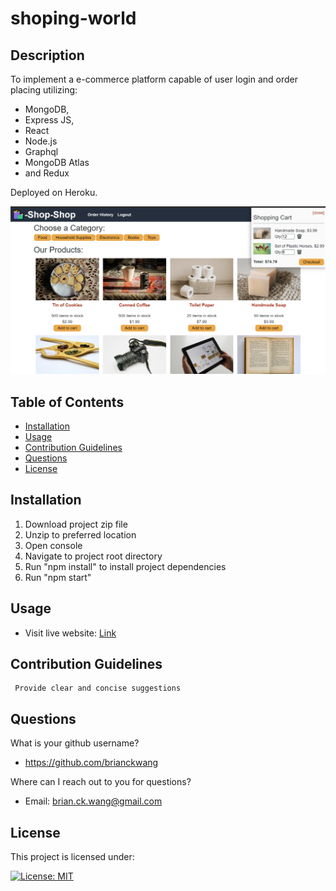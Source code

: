# shoping-world
## Description
To implement a e-commerce platform capable of user login and order placing utilizing:
  - MongoDB,
  - Express JS,
  - React
  - Node.js
  - Graphql
  - MongoDB Atlas
  - and Redux

Deployed on Heroku.

![main pic](https://github.com/BrianCKWang/shopping-world/blob/master/public/img/main-01.png)

## Table of Contents
* [Installation](#installation)
* [Usage](#usage)
* [Contribution Guidelines](#contribution-guidelines)
* [Questions](#questions)
* [License](#license)


## Installation
  1. Download project zip file
  1. Unzip to preferred location
  1. Open console
  1. Navigate to project root directory
  1. Run "npm install" to install project dependencies
  1. Run "npm start"

## Usage 
  
  - Visit live website: [Link](https://afternoon-thicket-12281.herokuapp.com/)

## Contribution Guidelines

     Provide clear and concise suggestions

## Questions
What is your github username? 

  * https://github.com/brianckwang

Where can I reach out to you for questions? 

  * Email: brian.ck.wang@gmail.com

## License
This project is licensed under:

[![License: MIT](https://img.shields.io/badge/License-MIT-yellow.svg)](https://opensource.org/licenses/MIT)
